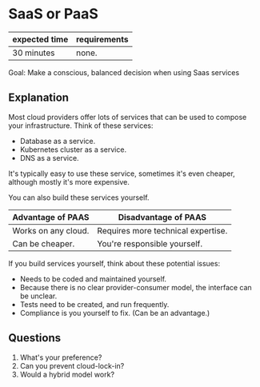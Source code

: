 # SaaS or PaaS

|expected time|requirements|
|-------------|------------|
|30 minutes   |none.       |

Goal: Make a conscious, balanced decision when using Saas services

## Explanation

Most cloud providers offer lots of services that can be used to compose your infrastructure. Think of these services:

- Database as a service.
- Kubernetes cluster as a service.
- DNS as a service.

It's typically easy to use these service, sometimes it's even cheaper, although mostly it's more expensive.

You can also build these services yourself.

|Advantage of PAAS  |Disadvantage of PAAS              |
|-------------------|----------------------------------|
|Works on any cloud.|Requires more technical expertise.|
|Can be cheaper.    |You're responsible yourself.      |

If you build services yourself, think about these potential issues:

- Needs to be coded and maintained yourself.
- Because there is no clear provider-consumer model, the interface can be unclear.
- Tests need to be created, and run frequently.
- Compliance is you yourself to fix. (Can be an advantage.)

## Questions

1. What's your preference?
2. Can you prevent cloud-lock-in?
3. Would a hybrid model work?
